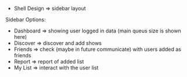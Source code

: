 - Shell Design => sidebar layout

Sidebar Options:

- Dashboard => showing user logged in data (main queus size is shown here)
- Discover => discover and add shows
- Friends => check (maybe in future communicate) with users added as friends
- Report => report of added list
- My List => interact with the user list
